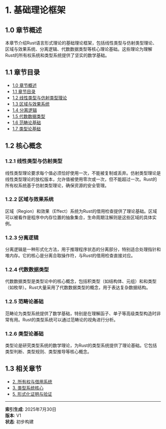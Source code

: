 # 1. 基础理论框架

## 1.0 章节概述

本章节介绍Rust语言形式理论的基础理论框架，包括线性类型与仿射类型理论、区域与效果系统、分离逻辑、代数数据类型等核心理论基础。这些理论为理解Rust的所有权系统和类型系统提供了坚实的数学基础。

## 1.1 章节目录

- [1.0 章节概述](#10-章节概述)
- [1.1 章节目录](#11-章节目录)
- [1.2 线性类型与仿射类型理论](01_linear_affine_types.md)
- [1.3 区域与效果系统](02_region_effect_systems.md)
- [1.4 分离逻辑](03_separation_logic.md)
- [1.5 代数数据类型](04_algebraic_data_types.md)
- [1.6 范畴论基础](05_category_theory.md)
- [1.7 类型论基础](06_type_theory_foundations.md)

## 1.2 核心概念

### 1.2.1 线性类型与仿射类型

线性类型理论要求每个值必须恰好使用一次，不能被复制或丢弃。仿射类型理论是线性类型理论的放松版本，允许值被使用零次或一次，但不能超过一次。Rust的所有权系统基于仿射类型理论，确保资源的安全管理。

### 1.2.2 区域与效果系统

区域（Region）和效果（Effect）系统为Rust的借用检查提供了理论基础。区域可以被看作是程序中内存位置的抽象集合，生命周期注解则是这些区域的具体实例。

### 1.2.3 分离逻辑

分离逻辑是一种形式化方法，用于推理程序状态的分离部分，特别适合处理指针和堆内存。它的核心是分离合取操作符，与Rust的借用检查直接对应。

### 1.2.4 代数数据类型

代数数据类型是类型论中的核心概念，包括积类型（如结构体、元组）和和类型（如枚举）。Rust大量采用了代数数据类型的概念，用于表达复杂数据结构。

### 1.2.5 范畴论基础

范畴论为类型系统提供了数学基础，特别是在理解函子、单子等高级类型构造时非常有用。Rust的类型系统可以通过范畴论的视角进行分析。

### 1.2.6 类型论基础

类型论是研究类型系统的数学理论，为Rust的类型系统提供了理论基础。它包括类型判断、类型规则、类型推导等核心概念。

## 1.3 相关章节

- [2. 所有权与借用系统](../02_ownership_borrowing/00_index.md)
- [3. 类型系统核心](../03_type_system_core/00_index.md)
- [5. 形式化证明与验证](../05_formal_verification/00_index.md)

---

**索引生成**: 2025年7月30日  
**版本**: V1  
**状态**: 初步构建
